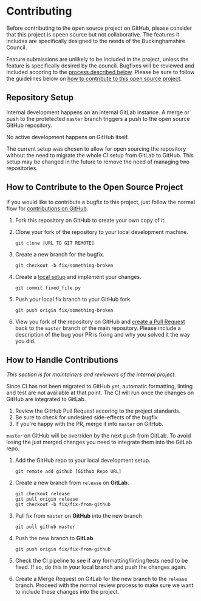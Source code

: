 # Contributing

Before contributing to the open source project on GitHub, please consider that this project is opeen source but not collaborative.
The features it includes are specifically designed to the needs of the Buckinghamshire Council.

Feature submissions are unlikely to be included in the project, unless the feature is specifically desired by the council.
Bugfixes will be reviewed and included accoring to the [process described below](#how-to-handle-contributions).
Please be sure to follow the guidelines below on [how to contribute to this open source project](#how-to-contribute-to-the-open-source-project).

## Repository Setup

Internal development happens on an internal GitLab instance.
A merge or push to the protetected `master` branch triggers a push to the open source GitHub repository.

No active development happens on GitHub itself.

The current setup was chosen to allow for open sourcing the repository without the need to migrate the whole CI setup from GitLab to GitHub.
This setup may be changed in the future to remove the need of managing two repositories.

## How to Contribute to the Open Source Project

If you would like to contribute a bugfix to this project, just follow the normal flow for [contributions on GitHub](https://guides.github.com/activities/forking/).

1.  Fork this repository on GitHub to create your own copy of it.
1.  Clone your fork of the repository to your local development machine.

        git clone [URL TO GIT REMOTE]

1.  Create a new branch for the bugfix.

        git checkout -b fix/something-broken

1.  Create a [local setup](/#setting-up-a-local-build) and implement your changes.

        git commit fixed_file.py

1.  Push your local fix branch to your GitHub fork.

        git push origin fix/something-broken

1.  View you fork of the repository on GitHub and [create a Pull Request](https://guides.github.com/activities/forking/#making-a-pull-request) back to the `master` branch of the main repository.
    Please include a description of the bug your PR is fixing and why you solved it the way you did.

## How to Handle Contributions

_This section is for maintainers and reviewers of the internal project._

Since CI has not been migrated to GitHub yet, automatic formatting, linting and test are not available at that point. The CI will run once the changes on GitHub are integrated to GitLab.

1.  Review the GitHub Pull Request accoring to the project standards.
1.  Be sure to check for undesired side-effects of the bugfix.
1.  If you're happy with the PR, merge it into `master` on GitHub.

`master` on GitHub will be overriden by the next push from GitLab.
To avoid losing the just merged changes you need to integrate them into the GitLab repo.

1.  Add the GitHub repo to your local development setup.

        git remote add github [Github Repo URL]

1.  Create a new branch from `release` on **GitLab**.

        git checkout release
        git pull origin release
        git checkout -b fix/fix-from-github

1.  Pull fix from `master` on **GitHub** into the new branch

        git pull github master

1.  Push the new branch to **GitLab**.

        git push origin fix/fix-from-github

1.  Check the CI pipeline to see if any formatting/linting/tests need to be fixed.
    If so, do this in your local branch and push the changes again.

1.  Create a Merge Request on GitLab for the new branch to the `release` branch.
    Proceed with the normal review process to make sure we want to include these changes into the project.
